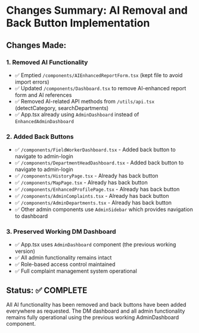 # Changes Summary: AI Removal and Back Button Implementation

## Changes Made:

### 1. Removed AI Functionality
- ✅ Emptied `/components/AIEnhancedReportForm.tsx` (kept file to avoid import errors)
- ✅ Updated `/components/Dashboard.tsx` to remove AI-enhanced report form and AI references
- ✅ Removed AI-related API methods from `/utils/api.tsx` (detectCategory, searchDepartments)
- ✅ App.tsx already using `AdminDashboard` instead of `EnhancedAdminDashboard`

### 2. Added Back Buttons
- ✅ `/components/FieldWorkerDashboard.tsx` - Added back button to navigate to admin-login
- ✅ `/components/DepartmentHeadDashboard.tsx` - Added back button to navigate to admin-login
- ✅ `/components/HistoryPage.tsx` - Already has back button
- ✅ `/components/MapPage.tsx` - Already has back button
- ✅ `/components/EnhancedProfilePage.tsx` - Already has back button
- ✅ `/components/AdminComplaints.tsx` - Already has back button
- ✅ `/components/AdminDepartments.tsx` - Already has back button
- ✅ Other admin components use `AdminSidebar` which provides navigation to dashboard

### 3. Preserved Working DM Dashboard
- ✅ App.tsx uses `AdminDashboard` component (the previous working version)
- ✅ All admin functionality remains intact
- ✅ Role-based access control maintained
- ✅ Full complaint management system operational

## Status: ✅ COMPLETE

All AI functionality has been removed and back buttons have been added everywhere as requested. The DM dashboard and all admin functionality remains fully operational using the previous working AdminDashboard component.